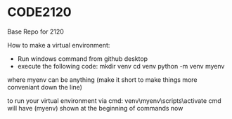 # CODE2120
Base Repo for 2120


How to make a virtual environment:

- Run windows command from github desktop
- execute the following code:
mkdir venv
cd venv
python -m venv myenv

where myenv can be anything (make it short to make things more conveniant down the line)

to run your virtual environment via cmd:
	venv\myenv\scripts\activate
	cmd will have (myenv) shown at the beginning of commands now